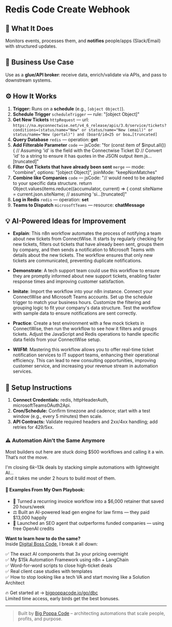 # Redis Code Create Webhook
## 🚀 What It Does
Monitors events, processes them, and **notifies** people/apps (Slack/Email) with structured updates.

## 💼 Business Use Case
Use as a **glue/API broker**: receive data, enrich/validate via APIs, and pass to downstream systems.

## ⚙️ How It Works
1. **Trigger:** Runs on a **schedule** (e.g., `[object Object]`).
2. **Schedule Trigger** `scheduleTrigger` — rule: "[object Object]"
3. **Get New Tickets** `httpRequest` — url: `https://na.myconnectwise.net/v4_6_release/apis/3.0/service/tickets?conditions=(status/name="New" or status/name="New (email)" or status/name="New (portal)") and (board/id=25 or boa…[truncated]`
4. **Query Database** `redis` — operation: **get**
5. **Add Filterable Parameter** `code` — jsCode: "for (const item of $input.all()) {
  // Assuming 'id' is the field with the Connectwise Ticket ID
  // Convert 'id' to a string to ensure it has quotes in the JSON output
  item.js…[truncated]"
6. **Filter Out Tickets that have already been sent** `merge` — mode: "combine", options: "[object Object]", joinMode: "keepNonMatches"
7. **Combine like Companies** `code` — jsCode: "// would need to be adapted to your specific data structure.
return Object.values(items.reduce((accumulator, current) => {
  const siteName = current.json.siteName; // assuming 'si…[truncated]"
8. **Log in Redis** `redis` — operation: **set**
9. **Teams to Dispatch** `microsoftTeams` — resource: **chatMessage**

## 💡 AI-Powered Ideas for Improvement
- **Explain**: This n8n workflow automates the process of notifying a team about new tickets from ConnectWise. It starts by regularly checking for new tickets, filters out tickets that have already been sent, groups them by company, and then sends a notification to Microsoft Teams with details about the new tickets. The workflow ensures that only new tickets are communicated, preventing duplicate notifications.

- **Demonstrate**: A tech support team could use this workflow to ensure they are promptly informed about new support tickets, enabling faster response times and improving customer satisfaction.

- **Imitate**: Import the workflow into your n8n instance. Connect your ConnectWise and Microsoft Teams accounts. Set up the schedule trigger to match your business hours. Customize the filtering and grouping logic to fit your company's data structure. Test the workflow with sample data to ensure notifications are sent correctly.

- **Practice**: Create a test environment with a few mock tickets in ConnectWise, then run the workflow to see how it filters and groups tickets. Adjust the JavaScript and Redis operations to handle specific data fields from your ConnectWise setup.

- **WIIFM**: Mastering this workflow allows you to offer real-time ticket notification services to IT support teams, enhancing their operational efficiency. This can lead to new consulting opportunities, improving customer service, and increasing your revenue stream in automation services.

## 🔧 Setup Instructions
1. **Connect Credentials:** redis, httpHeaderAuth, microsoftTeamsOAuth2Api.
2. **Cron/Schedule:** Confirm timezone and cadence; start with a test window (e.g., every 5 minutes) then scale.
3. **API Contracts:** Validate required headers and 2xx/4xx handling; add retries for 429/5xx.

### ⚠️ Automation Ain’t the Same Anymore

Most builders out here are stuck doing $500 workflows and calling it a win.  
That’s not the move.  

I'm closing $6k–$13k deals by stacking simple automations with lightweight AI...  
and it takes me under 2 hours to build most of them.

#### 🧠 Examples From My Own Playbook:
- 🔁 Turned a recurring invoice workflow into a $6,000 retainer that saved 20 hours/week  
- ⚖️ Built an AI-powered lead gen engine for law firms — they paid $13,000 happily  
- 🚀 Launched an SEO agent that outperforms funded companies — using free OpenAI credits  

**Want to learn how to do the same?**  
Inside [Digital Boss Code](https://bigpoppacode.io/go/dbc), I break it all down:

✅ The exact AI components that 3x your pricing overnight  
✅ My $15k Automation Framework using n8n + LangChain  
✅ Word-for-word scripts to close high-ticket deals  
✅ Real client case studies with templates  
✅ How to stop looking like a tech VA and start moving like a Solution Architect  

🔥 Get started at → [bigpoppacode.io/go/dbc](https://bigpoppacode.io/go/dbc)  
Limited time access, early birds get the best bonuses.

---
> Built by [Big Poppa Code](https://bigpoppacode.io) – architecting automations that scale people, profits, and purpose.
